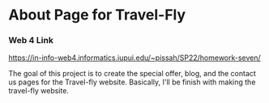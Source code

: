 # About Page for Travel-Fly

### Web 4 Link

https://in-info-web4.informatics.iupui.edu/~pissah/SP22/homework-seven/

The goal of this project is to create the special offer, blog, and the contact us pages for the Travel-fly website. Basically, I'll be finish with making the travel-fly website.
